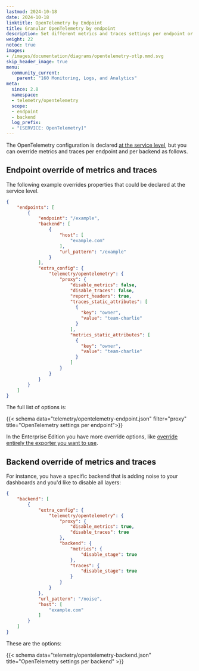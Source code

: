 ```yaml
---
lastmod: 2024-10-18
date: 2024-10-18
linktitle: OpenTelemetry by Endpoint
title: Granular OpenTelemetry by endpoint
description: Set different metrics and traces settings per endpoint or per backend individually, overriding existing OpenTelemetry settings that are defined at the service level
weight: 22
notoc: true
images:
- /images/documentation/diagrams/opentelemetry-otlp.mmd.svg
skip_header_image: true
menu:
  community_current:
    parent: "160 Monitoring, Logs, and Analytics"
meta:
  since: 2.8
  namespace:
  - telemetry/opentelemetry
  scope:
  - endpoint
  - backend
  log_prefix:
  - "[SERVICE: OpenTelemetry]"
---
```


The OpenTelemetry configuration is declared [at the service level](/docs/telemetry/opentelemetry/), but you can override metrics and traces per endpoint and per backend as follows.

## Endpoint override of metrics and traces
The following example overrides properties that could be declared at the service level.

```json
{
    "endpoints": [
        {
            "endpoint": "/example",
            "backend": [
                {
                    "host": [
                        "example.com"
                    ],
                    "url_pattern": "/example"
                }
            ],
            "extra_config": {
                "telemetry/opentelemetry": {
                    "proxy": {
                        "disable_metrics": false,
                        "disable_traces": false,
                        "report_headers": true,
                        "traces_static_attributes": [
                          {
                            "key": "owner",
                            "value": "team-charlie"
                          }
                        ],
                        "metrics_static_attributes": [
                          {
                            "key": "owner",
                            "value": "team-charlie"
                          }
                        ]
                    }
                }
            }
        }
    ]
}
```

The full list of options is:

{{< schema data="telemetry/opentelemetry-endpoint.json" filter="proxy" title="OpenTelemetry settings per endpoint">}}

In the Enterprise Edition you have more override options, like [override entirely the exporter you want to use](/docs/enterprise/telemetry/opentelemetry-by-endpoint/).

## Backend override of metrics and traces
For instance, you have a specific backend that is adding noise to your dashboards and you'd like to disable all layers:

```json
{
    "backend": [
        {
            "extra_config": {
                "telemetry/opentelemetry": {
                    "proxy": {
                        "disable_metrics": true,
                        "disable_traces": true
                    },
                    "backend": {
                        "metrics": {
                            "disable_stage": true
                        },
                        "traces": {
                            "disable_stage": true
                        }
                    }
                }
            },
            "url_pattern": "/noise",
            "host": [
                "example.com"
            ]
        }
    ]
}
```
These are the options:

{{< schema data="telemetry/opentelemetry-backend.json" title="OpenTelemetry settings per backend" >}}
